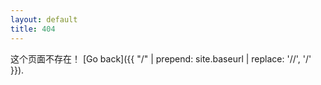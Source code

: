 ```yaml
---
layout: default
title: 404
---
```


这个页面不存在！ [Go back]({{ "/" | prepend: site.baseurl | replace: '//', '/' }}).